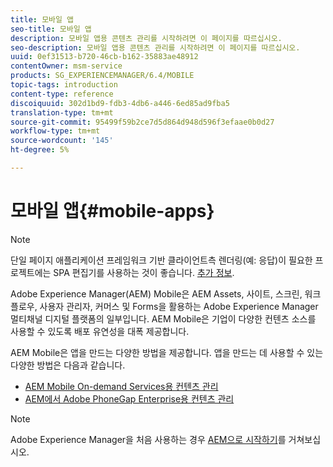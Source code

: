 ```yaml
---
title: 모바일 앱
seo-title: 모바일 앱
description: 모바일 앱용 콘텐츠 관리를 시작하려면 이 페이지를 따르십시오.
seo-description: 모바일 앱용 콘텐츠 관리를 시작하려면 이 페이지를 따르십시오.
uuid: 0ef31513-b720-46cb-b162-35883ae48912
contentOwner: msm-service
products: SG_EXPERIENCEMANAGER/6.4/MOBILE
topic-tags: introduction
content-type: reference
discoiquuid: 302d1bd9-fdb3-4db6-a446-6ed85ad9fba5
translation-type: tm+mt
source-git-commit: 95499f59b2ce7d5d864d948d596f3efaae0b0d27
workflow-type: tm+mt
source-wordcount: '145'
ht-degree: 5%

---
```



# 모바일 앱{#mobile-apps}

>[!NOTE]
>
>단일 페이지 애플리케이션 프레임워크 기반 클라이언트측 렌더링(예: 응답)이 필요한 프로젝트에는 SPA 편집기를 사용하는 것이 좋습니다. [추가 정보](/help/sites-developing/spa-overview.md).

Adobe Experience Manager(AEM) Mobile은 AEM Assets, 사이트, 스크린, 워크플로우, 사용자 관리자, 커머스 및 Forms을 활용하는 Adobe Experience Manager 멀티채널 디지털 플랫폼의 일부입니다. AEM Mobile은 기업이 다양한 컨텐츠 소스를 사용할 수 있도록 배포 유연성을 대폭 제공합니다.

AEM Mobile은 앱을 만드는 다양한 방법을 제공합니다. 앱을 만드는 데 사용할 수 있는 다양한 방법은 다음과 같습니다.

* [AEM Mobile On-demand Services용 컨텐츠 관리](/help/mobile/aem-mobile.md)
* [AEM에서 Adobe PhoneGap Enterprise용 컨텐츠 관리](/help/mobile/administer-phonegap.md)

>[!NOTE]
>
>Adobe Experience Manager을 처음 사용하는 경우 [AEM으로 시작하기](/help/sites-deploying/deploy.md)를 거쳐보십시오.
